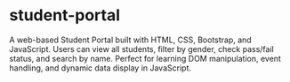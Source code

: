 # student-portal
A web-based Student Portal built with HTML, CSS, Bootstrap, and JavaScript. Users can view all students, filter by gender, check pass/fail status, and search by name. Perfect for learning DOM manipulation, event handling, and dynamic data display in JavaScript.
